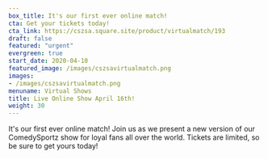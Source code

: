```yaml
---
box_title: It's our first ever online match!
cta: Get your tickets today!
cta_link: https://cszsa.square.site/product/virtualmatch/193
draft: false
featured: "urgent"
evergreen: true
start_date: 2020-04-10
featured_image: /images/cszsavirtualmatch.png
images:
- /images/cszsavirtualmatch.png
menuname: Virtual Shows
title: Live Online Show April 16th!
weight: 30
---
```


It's our first ever online match! Join us as we present a new version of our ComedySportz show for loyal fans all over the world. Tickets are limited, so be sure to get yours today!
